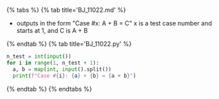 {% tabs %}
{% tab title='BJ_11022.md' %}

* outputs in the form "Case #x: A + B = C" x is a test case number and starts at 1, and C is A + B

{% endtab %}
{% tab title='BJ_11022.py' %}

```py
n_test = int(input())
for i in range(1, n_test + 1):
  a, b = map(int, input().split())
  print(f"Case #{i}: {a} + {b} = {a + b}")
```

{% endtab %}
{% endtabs %}